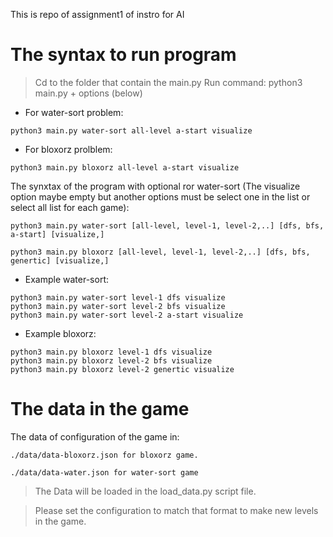 This is repo of assignment1 of instro for AI
# The syntax to run program
> Cd to the folder that contain the main.py
> Run command: python3 main.py + options (below)
- For water-sort problem:
```
python3 main.py water-sort all-level a-start visualize
```
- For bloxorz prolblem:
```
python3 main.py bloxorz all-level a-start visualize
```

The synxtax of the program with optional ror water-sort (The visualize option maybe empty but another options must be select one in the list or select all list for each game):
```
python3 main.py water-sort [all-level, level-1, level-2,..] [dfs, bfs, a-start] [visualize,]

python3 main.py bloxorz [all-level, level-1, level-2,..] [dfs, bfs, genertic] [visualize,]
```

- Example water-sort:

```
python3 main.py water-sort level-1 dfs visualize
python3 main.py water-sort level-2 bfs visualize
python3 main.py water-sort level-2 a-start visualize
```


- Example bloxorz:
```
python3 main.py bloxorz level-1 dfs visualize
python3 main.py bloxorz level-2 bfs visualize
python3 main.py bloxorz level-2 genertic visualize
```
# The data in the game
The data of configuration of the game in:

`./data/data-bloxorz.json for bloxorz game.`

`./data/data-water.json for water-sort game`

> The Data will be loaded in the load_data.py script file. 

> Please set the configuration to match that format to make new levels in the game.
